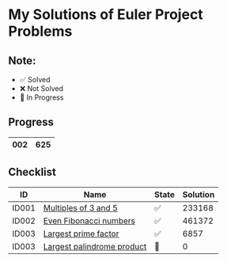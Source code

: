# My Solutions of Euler Project Problems

## Note:
- :white_check_mark: Solved
- :x: Not Solved
- :large_blue_circle: In Progress

## Progress
|002 | 625 |
|----|-----|

## Checklist

|ID|Name|State|Solution|
|--|----|-----|--------|
|ID001|[Multiples of 3 and 5](p1-100/ID001/)| :white_check_mark: | 233168
|ID002|[Even Fibonacci numbers](p1-100/ID002/)| :white_check_mark: | 461372
|ID003|[Largest prime factor](p1-100/ID003/)| :white_check_mark: | 6857
|ID003|[Largest palindrome product](p1-100/ID004/)| :large_blue_circle: | 0
